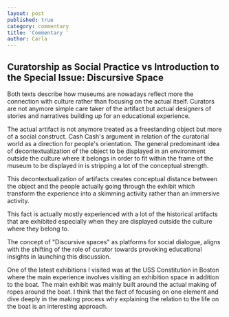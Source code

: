 ```yaml
---
layout: post
published: true
category: commentary
title: 'Commentary '
author: Carla
---
```

## Curatorship as Social Practice vs Introduction to the Special Issue: Discursive Space

Both texts describe how museums are nowadays reflect more the connection with culture rather than focusing on the actual itself. Curators are not anymore simple care taker of the artifact but actual designers of stories and narratives building up for an educational experience.

The actual artifact is not anymore treated as a freestanding object but more of a social construct.
Cash Cash's argument in relation of the curatorial world as a direction for people's orientation. The general predominant idea of decontextualization of the object to be displayed in an environment outside the culture where it belongs in order to fit within the frame of the museum to be displayed in is stripping a lot of the conceptual strength. 

This decontextualization of artifacts creates conceptual distance between the object and the people actually going through the exhibit which transform the experience into a skimming activity rather than an immersive activity. 

This fact is actually mostly experienced with a lot of the historical artifacts that are exhibited especially when they are displayed outside the culture where they belong to.

The concept of "Discursive spaces" as platforms for social dialogue, aligns with the shifting of the role of curator towards provoking educational insights in launching this discussion.

One of the latest exhibitions I visited was at the USS Constitution in Boston where the main experience involves visiting an exhibition space in addition to the boat. 
The main exhibit was mainly built around the actual making of ropes around the boat. I think that the fact of focusing on one element and dive deeply in the making process why explaining the relation to the life on the boat is an interesting approach.   
